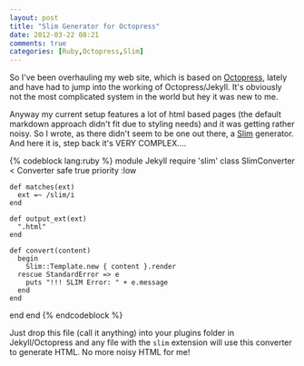```yaml
---
layout: post
title: "Slim Generator for Octopress"
date: 2012-03-22 08:21
comments: true
categories: [Ruby,Octopress,Slim]
---
```


So I've been overhauling my web site, which is based on [Octopress](http://octopress.org), lately and have had to jump into the working of Octopress/Jekyll.  It's obviously not the most complicated system in the world but hey it was new to me.

Anyway my current setup features a lot of html based pages (the default markdown approach didn't fit due to styling needs) and it was getting rather noisy.  So I wrote, as there didn't seem to be one out there, a [Slim](http://slim-lang.com/) generator.  And here it is,  step back it's VERY COMPLEX....

{% codeblock lang:ruby %}
module Jekyll
  require 'slim'
  class SlimConverter < Converter
    safe true
    priority :low

    def matches(ext)
      ext =~ /slim/i
    end

    def output_ext(ext)
      ".html"
    end

    def convert(content)
      begin
        Slim::Template.new { content }.render
      rescue StandardError => e
        puts "!!! SLIM Error: " + e.message
      end
    end
  end
end
{% endcodeblock %}

Just drop this file (call it anything) into your plugins folder in Jekyll/Octopress and any file with the `slim` extension will use this converter to generate HTML.  No more noisy HTML for me!

